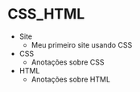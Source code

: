 # CSS_HTML
- Site
  - Meu primeiro site usando CSS
- CSS
  - Anotações sobre CSS
- HTML
  - Anotações sobre HTML
